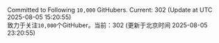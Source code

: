 Committed to Following `10,000` GitHubers. Current: <!-- FOLLOWING_COUNT -->302<!-- FOLLOWING_COUNT --> (Update at UTC <!-- LAST_UPDATED -->2025-08-05 15:20:55<!-- LAST_UPDATED -->)<br>
致力于关注`10,000`个GitHuber。当前：<!-- FOLLOWING_COUNT -->302<!-- FOLLOWING_COUNT --> (更新于北京时间 <!-- LAST_UPDATED_CST -->2025-08-05 23:20:55<!-- LAST_UPDATED_CST -->)
